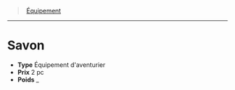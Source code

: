 ﻿---
!EquipmentItem
Type: Équipement d'aventurier
Price: 2 pc
Weight: _
Id: equipment_hd.md#savon
ParentLink: equipment_hd.md#Équipement
Name: Savon
ParentName: Équipement
NameLevel: 1
Attributes: {}
AttributesDictionary: >+
  {}

---
> [Équipement](hd_equipment.md)

---

# Savon

- **Type** Équipement d'aventurier
- **Prix** 2 pc
- **Poids** _

